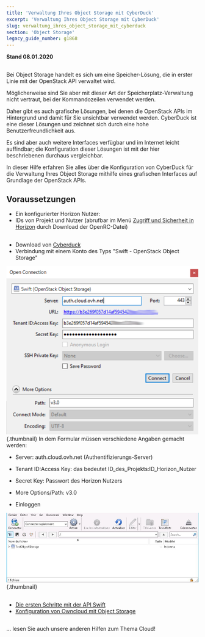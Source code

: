 ```yaml
---
title: 'Verwaltung Ihres Object Storage mit CyberDuck'
excerpt: 'Verwaltung Ihres Object Storage mit CyberDuck'
slug: verwaltung_ihres_object_storage_mit_cyberduck
section: 'Object Storage'
legacy_guide_number: g1868
---
```


**Stand 08.01.2020**

## 
Bei Object Storage handelt es sich um eine Speicher-Lösung, die in erster Linie mit der OpenStack API verwaltet wird.

Möglicherweise sind Sie aber mit dieser Art der Speicherplatz-Verwaltung nicht vertraut, bei der Kommandozeilen verwendet werden.

Daher gibt es auch grafische Lösungen, bei denen die OpenStack APIs im Hintergrund und damit für Sie unsichtbar verwendet werden.
CyberDuck ist eine dieser Lösungen und zeichnet sich durch eine hohe Benutzerfreundlichkeit aus.

Es sind aber auch weitere Interfaces verfügbar und im Internet leicht auffindbar; die Konfiguration dieser Lösungen ist mit der hier beschriebenen durchaus vergleichbar.

In dieser Hilfe erfahren Sie alles über die Konfiguration von CyberDuck für die Verwaltung Ihres Object Storage mithilfe eines grafischen Interfaces auf Grundlage der OpenStack APIs.


## Voraussetzungen

- Ein konfigurierter Horizon Nutzer: []({legacy}1773)
- IDs von Projekt und Nutzer (abrufbar im Menü [Zugriff und Sicherheit in Horizon]({legacy}1774) durch Download der OpenRC-Datei)




## 

- Download von [Cyberduck](https://cyberduck.io/)
- Verbindung mit einem Konto des Typs "Swift - OpenStack Object Storage"



![objectstorage-cyberduck](images/v3.0.png){.thumbnail}
In dem Formular müssen verschiedene Angaben gemacht werden:

- Server: auth.cloud.ovh.net (Authentifizierungs-Server)
- Tenant ID:Access Key: das bedeutet ID_des_Projekts:ID_Horizon_Nutzer
- Secret Key: Passwort des Horizon Nutzers
- More Options/Path: v3.0



- Einloggen



![objectstorage-cyberduck](images/img_2756.jpg){.thumbnail}


## 

- [Die ersten Schritte mit der API Swift]({legacy}1916)
- [Konfiguration von Owncloud mit Object Storage]({legacy}2000)




## 
... lesen Sie auch unsere anderen Hilfen zum Thema Cloud!

